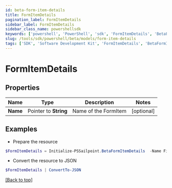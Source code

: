 ```yaml
---
id: beta-form-item-details
title: FormItemDetails
pagination_label: FormItemDetails
sidebar_label: FormItemDetails
sidebar_class_name: powershellsdk
keywords: ['powershell', 'PowerShell', 'sdk', 'FormItemDetails', 'BetaFormItemDetails'] 
slug: /tools/sdk/powershell/beta/models/form-item-details
tags: ['SDK', 'Software Development Kit', 'FormItemDetails', 'BetaFormItemDetails']
---
```



# FormItemDetails

## Properties

Name | Type | Description | Notes
------------ | ------------- | ------------- | -------------
**Name** |  Pointer to **String** | Name of the FormItem | [optional] 

## Examples

- Prepare the resource
```powershell
$FormItemDetails = Initialize-PSSailpoint.BetaFormItemDetails  -Name Field1
```

- Convert the resource to JSON
```powershell
$FormItemDetails | ConvertTo-JSON
```


[[Back to top]](#) 

